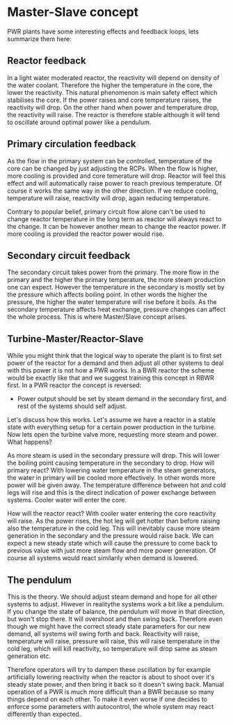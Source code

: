 # Master-Slave concept 

PWR plants have some interesting effects and feedback loops, lets summarize them here:

## Reactor feedback

In a light water moderated reactor, the reactivity will depend on density of the water coolant. Therefore the higher the temperature in the core, the lower the reactivity. This natural phenomenon is main safety effect which stabilises the core. If the power raises and core temperature raises, the reactivity will drop. On the other hand when power and temperature drop, the reactivity will raise. The reactor is therefore stable although it will tend to oscillate around optimal power like a pendulum.

## Primary circulation feedback

As the flow in the primary system can be controlled, temperature of the core can be changed by just adjusting the RCPs. When the flow is higher, more cooling is provided and core temerature will drop. Reactor will feel this effect and will automatically raise power to reach previous temperature. Of course it works the same way in the other direction. If we reduce cooling, temperature will raise, reactivity will drop, again reducing temperature.

Contrary to popular belief, primary circuit flow alone can't be used to change reactor temperature in the long term as reactor will always react to the change. It can be however another mean to change the reactor power. If more cooling is provided the reactor power would rise.

## Secondary circuit feedback

The secondary circuit takes power from the primary. The more flow in the primary and the higher the primary temperature, the more steam production one can expect. However the temperature in the secondary is mostly set by the pressure which affects boiling point. In other words the higher the pressure, the higher the water temperature will rise before it boils. As the secondary temperature affects heat exchange, pressure changes can affect the whole process. This is where Master/Slave concept arises.

## Turbine-Master/Reactor-Slave

While you might think that the logical way to operate the plant is to first set power of the reactor for a demand and then adjust all other systems to deal with this power it is not how a PWR works. In a BWR reactor the scheme would be exactly like that and we suggest training this concept in RBWR first. In a PWR reactor the concept is reversed:

- Power output should be set by steam demand in the secondary first, and rest of the systems should self adjust.

Let's discuss how this works. Let's assume we have a reactor in a stable state with everything setup for a certain power production in the turbine. Now lets open the turbine valve more, requesting more steam and power. What happens?

As more steam is used in the secondary pressure will drop. This will lower the boiling point causing temperature in the secondary to drop. How will primary react? With lowering water temperature in the steam generators, the water in primary will be cooled more effectively. In other words more power will be given away. The temperature difference between hot and cold legs will rise and this is the direct indication of power exchange between systems. Cooler water will enter the core.

How will the reactor react? With cooler water entering the core reactivity will raise. As the power rises, the hot leg will get hotter than before raising also the temperature in the cold leg. This will inevitably cause more steam generation in the secondary and the pressure would raise back. We can expect a new steady state which will cause the pressure to come back to previous value with just more steam flow and more power generation. Of course all systems would react similarily when demand is lowered.

## The pendulum

This is the theory. We should adjust steam demand and hope for all other systems to adjust. Hiwever in realitythe systems work a bit like a pendulum. If you change the state of balance, the pendulum will move in that direction, but won't stop there. It will overshoot and then swing back. Therefore even though we might have the correct steady state parameters for our new demand, all systems will swing forth and back. Reactivity will raise, temperature will raise, pressure will raise, this will raise temperature in the cold leg, which will kill reactivity, so temperature will drop same as steam generation etc.

Therefore operators will try to dampen these oscillation by for example artificially lowering reactivity when the reactor is about to shoot over it's steady state power, and then bring it back so it doesn't swing back. Manual operation of a PWR is much more difficult than a BWR because so many things depend on each other. To make it even worse if one decides to enforce some parameters with autocontrol, the whole system may react differently than expected.
